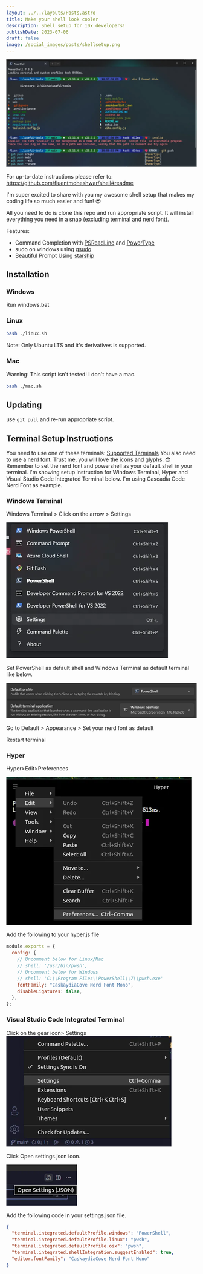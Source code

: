 ```yaml
---
layout: ../../layouts/Posts.astro
title: Make your shell look cooler
description: Shell setup for 10x developers!
publishDate: 2023-07-06
draft: false
image: /social_images/posts/shellsetup.png
---
```


![My shell setup](../../assets/images/posts/shellsetup/banner.webp)

For up-to-date instructions please refer to: <https://github.com/fluentmoheshwar/shell#readme>

I'm super excited to share with you my awesome shell setup that makes my coding life so much easier and fun! 😍

All you need to do is clone this repo and run appropriate script. It will install everything you need in a snap (excluding terminal and nerd font).

Features:

- Command Completion with [PSReadLine](https://github.com/PowerShell/PSReadLine) and [PowerType](https://github.com/AnderssonPeter/PowerType)
- sudo on windows using [gsudo](https://github.com/gerardog/gsudo)
- Beautiful Prompt Using [starship](https://starship.rs)

## Installation

### Windows

Run windows.bat

### Linux

```bash
bash ./linux.sh
```

Note: Only Ubuntu LTS and it's derivatives is supported.

### Mac

Warning: This script isn't tested! I don't have a mac.

```bash
bash ./mac.sh
```

## Updating

use `git pull` and re-run appropriate script.

## Terminal Setup Instructions

You need to use one of these terminals: [Supported Terminals](https://github.com/tonsky/FiraCode#terminal-compatibility-list) You also need to use a [nerd font](https://www.nerdfonts.com/font-downloads). Trust me, you will love the icons and glyphs. 😎 Remember to set the nerd font and powershell as your default shell in your terminal. I'm showing setup instruction for Windows Terminal, Hyper and Visual Studio Code Integrated Terminal below.
I'm using Cascadia Code Nerd Font as example.

### Windows Terminal

Windows Terminal > Click on the arrow > Settings

![Settings in Windows Terminal](../../assets/images/posts/shellsetup/wintermstepone.webp)

Set PowerShell as default shell and Windows Terminal as default terminal like below.

![PowerShell and Windows Terminal default](../../assets/images/posts/shellsetup/wintimesteptwo.webp)

Go to Default > Appearance > Set your nerd font as default

Restart terminal

### Hyper

Hyper>Edit>Preferences

![Settings in Hyper](../../assets/images/posts/shellsetup/hyperstepone.webp)

Add the following to your hyper.js file

```javascript
module.exports = {
  config: {
    // Uncomment below for Linux/Mac
    // shell: '/usr/bin/pwsh',
    // Uncomment below for Windows
    // shell: 'C:\\Program Files\\PowerShell\\7\\pwsh.exe'
    fontFamily: "CaskaydiaCove Nerd Font Mono",
    disableLigatures: false,
  },
};
```

### Visual Studio Code Integrated Terminal

Click on the gear icon> Settings
![Settings in Vscode](../../assets/images/posts/shellsetup/vscodestepone.webp)

Click Open settings.json icon.

![settings.json in vscode](../../assets/images/posts/shellsetup/vscodesteptwo.webp)

Add the following code in your settings.json file.

```json
{
  "terminal.integrated.defaultProfile.windows": "PowerShell",
  "terminal.integrated.defaultProfile.linux": "pwsh",
  "terminal.integrated.defaultProfile.osx": "pwsh",
  "terminal.integrated.shellIntegration.suggestEnabled": true,
  "editor.fontFamily": "CaskaydiaCove Nerd Font Mono"
}
```
